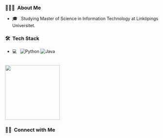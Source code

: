 <h3> 👨🏻‍💻 &nbsp;About Me </h3>

- 🎓 &nbsp; Studying Master of Science in Information Technology at Linköpings Universitet. 

<h3> 🛠 &nbsp;Tech Stack</h3>

- 💻 &nbsp;
  ![Python](https://img.shields.io/badge/-Python-333333?style=flat&logo=python)
  ![Java](https://img.shields.io/badge/-Java-333333?style=flat&logo=Java&logoColor=007396)

<br/>

<a href="https://github.com/Glockner00">
  <img height="180em" src="https://github-readme-stats.vercel.app/api/top-langs/?username=Glockner00&theme=buefy&layout=compact" />
</a>

<br/>

<h3> 🤝🏻 &nbsp;Connect with Me </h3>

<p align="center">
</p>
